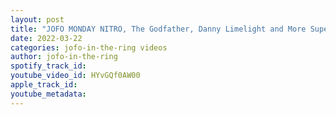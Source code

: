 ```yaml
---
layout: post
title: "JOFO MONDAY NITRO, The Godfather, Danny Limelight and More Superstars in ACTION | Episode #3"
date: 2022-03-22
categories: jofo-in-the-ring videos
author: jofo-in-the-ring
spotify_track_id: 
youtube_video_id: HYvGQf0AW00
apple_track_id: 
youtube_metadata: 
---
```

